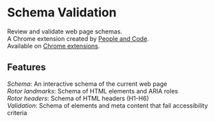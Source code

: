 # Schema Validation

Review and validate web page schemas.  
A Chrome extension created by [People and Code](https://people-and-code.com/).  
Available on [Chrome extensions](https://chromewebstore.google.com/detail/chrome-accessibility-sche/injdhabbnkaocehlomocfejkofnboamk).

## Features

_Schema_: An interactive schema of the current web page  
_Rotor landmarks_: Schema of HTML elements and ARIA roles  
_Rotor headers_: Schema of HTML headers (H1-H6)  
_Validation_: Schema of elements and meta content that fail accessibility criteria

